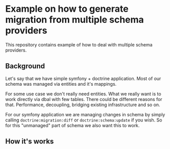 Example on how to generate migration from multiple schema providers
============================

This repository contains example of how to deal with multiple schema providers.

## Background

Let's say that we have simple symfony + doctrine application. Most of our schema was managed via entities and it's mappings.

For some use case we don't really need entities. What we really want is to work directly via dbal with few tables. There could
be different reasons for that. Performance, decoupling, bridging existing infrastructure and so on.

For our symfony application we are managing changes in schema by simply calling `doctrine:migration:diff` or `doctrine:schema:update` if you wish.
So for this "unmanaged" part of schema we also want this to work.

## How it's works

 